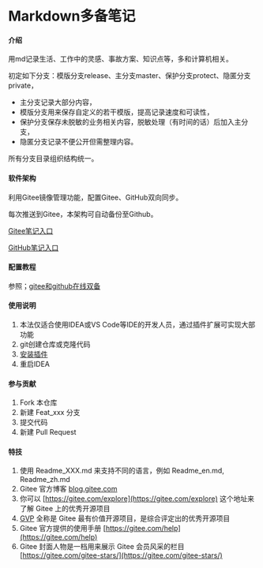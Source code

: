 # Markdown多备笔记

#### 介绍

用md记录生活、工作中的灵感、事故方案、知识点等，多和计算机相关。

初定如下分支：模版分支release、主分支master、保护分支protect、隐匿分支private，

* 主分支记录大部分内容，
* 模版分支用来保存自定义的若干模版，提高记录速度和可读性，
* 保护分支保存未脱敏的业务相关内容，脱敏处理（有时间的话）后加入主分支，
* 隐匿分支记录不便公开但需整理内容。

所有分支目录组织结构统一。

#### 软件架构

利用Gitee镜像管理功能，配置Gitee、GitHub双向同步。

每次推送到Gitee，本架构可自动备份至Github。

[Gitee笔记入口](https://gitee.com/ojiejieo/starter-notes.git)

[GitHub笔记入口](https://github.com/0jiejie0/starter-notes.git)

#### 配置教程

参照；[gitee和github在线双备](./文件管理/Git版本控制/gitee和github在线远程库双备，双向同步，镜像备份.MD)

#### 使用说明

1. 本法仅适合使用IDEA或VS Code等IDE的开发人员，通过插件扩展可实现大部功能
2. git创建仓库或克隆代码
3. [安装插件](搜罗集锦/方法论/关于笔记软件的感受、期望，以及初期预案.md#初期预案)
4. 重启IDEA

#### 参与贡献

1. Fork 本仓库
2. 新建 Feat_xxx 分支
3. 提交代码
4. 新建 Pull Request

#### 特技

1. 使用 Readme\_XXX.md 来支持不同的语言，例如 Readme\_en.md, Readme\_zh.md
2. Gitee 官方博客 [blog.gitee.com](https://blog.gitee.com)
3. 你可以 [https://gitee.com/explore](https://gitee.com/explore) 这个地址来了解 Gitee 上的优秀开源项目
4. [GVP](https://gitee.com/gvp) 全称是 Gitee 最有价值开源项目，是综合评定出的优秀开源项目
5. Gitee 官方提供的使用手册 [https://gitee.com/help](https://gitee.com/help)
6. Gitee 封面人物是一档用来展示 Gitee 会员风采的栏目 [https://gitee.com/gitee-stars/](https://gitee.com/gitee-stars/)
